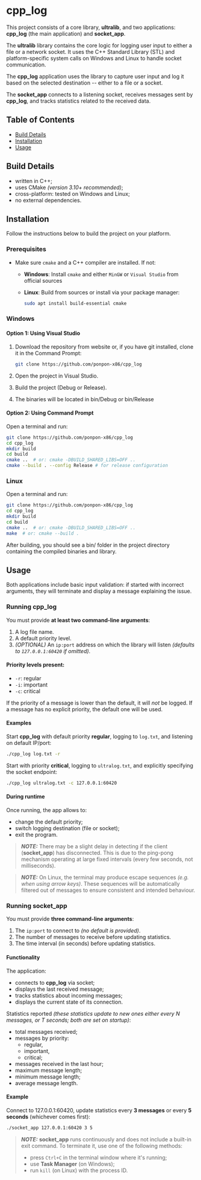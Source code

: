 # cpp_log

This project consists of a core library, **ultralib**, and two applications: **cpp_log** (the main application) and **socket_app**.

The **ultralib** library contains the core logic for logging user input to either a file or a network socket. It uses the C++ Standard Library (STL) and platform-specific system calls on Windows and Linux to handle socket communication.

The **cpp_log** application uses the library to capture user input and log it based on the selected destination -- either to a file or a socket.

The **socket_app** connects to a listening socket, receives messages sent by **cpp_log**, and tracks statistics related to the received data.

## Table of Contents

- [Build Details](#build-details)
- [Installation](#installation)
- [Usage](#usage)

## Build Details

- written in C++;
- uses CMake *(version 3.10+ recommended)*;
- cross-platform: tested on Windows and Linux;
- no external dependencies.

## Installation

Follow the instructions below to build the project on your platform.

### Prerequisites

- Make sure `cmake` and a C++ compiler are installed. If not:
  -  **Windows**: Install `cmake` and either `MinGW` or `Visual Studio` from official sources
  -  **Linux**: Build from sources or install via your package manager:
    
      ```bash
      sudo apt install build-essential cmake
      ```

### Windows 

#### Option 1: Using Visual Studio
1. Download the repository from website or, if you have git installed, clone it in the Command Prompt:

   ```bash
   git clone https://github.com/ponpon-x86/cpp_log
   ```
3. Open the project in Visual Studio.
4. Build the project (Debug or Release).
5. The binaries will be located in bin/Debug or bin/Release

#### Option 2: Using Command Prompt
Open a terminal and run:
```bash
git clone https://github.com/ponpon-x86/cpp_log
cd cpp_log
mkdir build
cd build
cmake ..  # or: cmake -DBUILD_SHARED_LIBS=OFF ..
cmake --build . --config Release # for release configuration
```

### Linux
Open a terminal and run:
```bash
git clone https://github.com/ponpon-x86/cpp_log
cd cpp_log
mkdir build
cd build
cmake ..  # or: cmake -DBUILD_SHARED_LIBS=OFF ..
make  # or: cmake --build .
```
After building, you should see a bin/ folder in the project directory containing the compiled binaries and library.

## Usage

Both applications include basic input validation: if started with incorrect arguments, they will terminate and display a message explaining the issue.

### Running **cpp_log**

You must provide **at least two command-line arguments**:
1. A log file name.
2. A default priority level.
3. *(OPTIONAL)* An `ip:port` address on which the library will listen *(defaults to `127.0.0.1:60420` if omitted)*.

#### Priority levels present:
- `-r`: regular
- `-i`: important
- `-c`: critical

If the priority of a message is lower than the default, it will *not* be logged. If a message has no explicit priority, the default one will be used.

#### Examples

Start **cpp_log** with default priority **regular**, logging to `log.txt`, and listening on default IP/port:

```bash
./cpp_log log.txt -r
```

Start with priority **critical**, logging to `ultralog.txt`, and explicitly specifying the socket endpoint:

```bash
./cpp_log ultralog.txt -c 127.0.0.1:60420
```

#### During runtime

Once running, the app allows to:
- change the default priority;
- switch logging destination (file or socket);
- exit the program.

> **_NOTE:_** There may be a slight delay in detecting if the client (**socket_app**) has disconnected. This is due to the ping-pong mechanism operating at large fixed intervals (every few seconds, not milliseconds).

> **_NOTE:_** On Linux, the terminal may produce escape sequences *(e.g. when using arrow keys)*. These sequences will be automatically filtered out of messages to ensure consistent and intended behaviour.

### Running **socket_app**

You must provide **three command-line arguments**:
1. The `ip:port` to connect to *(no default is provided)*.
2. The number of messages to receive before updating statistics.
3. The time interval (in seconds) before updating statistics.

#### Functionality

The application:
- connects to **cpp_log** via socket;
- displays the last received message;
- tracks statistics about incoming messages;
- displays the current state of its connection.

Statistics reported *(these statistics update to new ones either every N messages, or T seconds; both are set on startup)*:
- total messages received;
- messages by priority:
  - regular,
  - important,
  - critical;
- messages received in the last hour;
- maximum message length;
- minimum message length;
- average message length.

#### Example

Connect to 127.0.0.1:60420, update statistics every **3 messages** or every **5 seconds** (whichever comes first):
```bash
./socket_app 127.0.0.1:60420 3 5
```

> **_NOTE:_** **socket_app** runs continuously and does not include a built-in exit command.
> To terminate it, use one of the following methods:
> - press `Ctrl+C` in the terminal window where it's running;
> - use **Task Manager** (on Windows);
> - run `kill` (on Linux) with the process ID.
